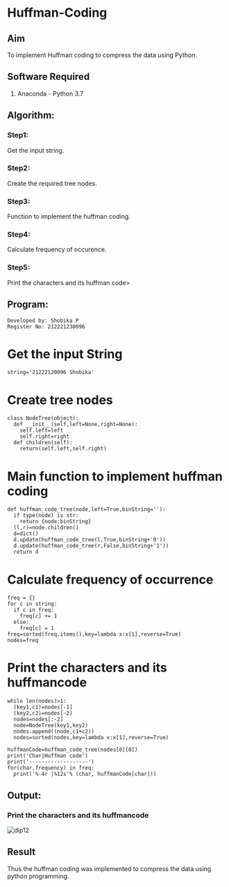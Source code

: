 # Huffman-Coding
## Aim
To implement Huffman coding to compress the data using Python.

## Software Required
1. Anaconda - Python 3.7

## Algorithm:
### Step1:
Get the input string.


### Step2:
Create the required tree nodes.

### Step3:
Function to implement the huffman coding.

### Step4:
Calculate frequency of occurence.

### Step5:
Print the characters and its huffman code>

 
## Program:
```
Developed by: Shobika P
Register No: 212221230096
```

# Get the input String
```
string='21222120096 Shobika'
```
# Create tree nodes
```
class NodeTree(object):
  def __init__(self,left=None,right=None):
    self.left=left
    self.right=right
  def children(self):
    return(self.left,self.right)
```


# Main function to implement huffman coding

```
def huffman_code_tree(node,left=True,binString=''):
  if type(node) is str:
    return {node:binString}
  (l,r)=node.children()
  d=dict()
  d.update(huffman_code_tree(l,True,binString+'0'))
  d.update(huffman_code_tree(r,False,binString+'1'))
  return d
```
# Calculate frequency of occurrence

```
freq = {}
for c in string:
  if c in freq:
    freq[c] += 1
  else:
    freq[c] = 1
freq=sorted(freq.items(),key=lambda x:x[1],reverse=True)
nodes=freq
```


# Print the characters and its huffmancode

```
while len(nodes)>1:
  (key1,c1)=nodes[-1]
  (key2,c2)=nodes[-2]
  nodes=nodes[:-2]
  node=NodeTree(key1,key2)
  nodes.append((node,c1+c2))
  nodes=sorted(nodes,key=lambda x:x[1],reverse=True)

huffmanCode=huffman_code_tree(nodes[0][0])
print('Char|Huffman code')
print('-------------------')
for(char,frequency) in freq:
  print('%-4r |%12s'% (char, huffmanCode[char]))
```




## Output:

### Print the characters and its huffmancode
![dip12](https://github.com/Shobika187/Huffman-Coding/assets/94508142/cd08877b-f1c5-4036-af42-524ce9326a27)




## Result
Thus the huffman coding was implemented to compress the data using python programming.
